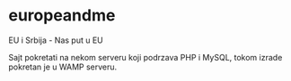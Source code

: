 # europeandme
EU i Srbija - Nas put u EU

Sajt pokretati na nekom serveru koji podrzava PHP i MySQL, tokom izrade pokretan je u WAMP serveru.
